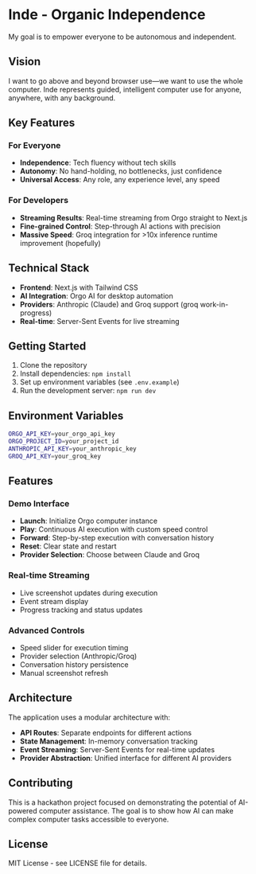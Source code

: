 # Inde - Organic Independence

My goal is to empower everyone to be autonomous and independent.

## Vision

I want to go above and beyond browser use—we want to use the whole computer. Inde represents guided, intelligent computer use for anyone, anywhere, with any background.

## Key Features

### For Everyone
- **Independence**: Tech fluency without tech skills
- **Autonomy**: No hand-holding, no bottlenecks, just confidence
- **Universal Access**: Any role, any experience level, any speed

### For Developers
- **Streaming Results**: Real-time streaming from Orgo straight to Next.js
- **Fine-grained Control**: Step-through AI actions with precision
- **Massive Speed**: Groq integration for >10x inference runtime improvement (hopefully)

## Technical Stack

- **Frontend**: Next.js with Tailwind CSS
- **AI Integration**: Orgo AI for desktop automation
- **Providers**: Anthropic (Claude) and Groq support (groq work-in-progress)
- **Real-time**: Server-Sent Events for live streaming

## Getting Started

1. Clone the repository
2. Install dependencies: `npm install`
3. Set up environment variables (see `.env.example`)
4. Run the development server: `npm run dev`

## Environment Variables

```bash
ORGO_API_KEY=your_orgo_api_key
ORGO_PROJECT_ID=your_project_id
ANTHROPIC_API_KEY=your_anthropic_key
GROQ_API_KEY=your_groq_key
```

## Features

### Demo Interface
- **Launch**: Initialize Orgo computer instance
- **Play**: Continuous AI execution with custom speed control
- **Forward**: Step-by-step execution with conversation history
- **Reset**: Clear state and restart
- **Provider Selection**: Choose between Claude and Groq

### Real-time Streaming
- Live screenshot updates during execution
- Event stream display
- Progress tracking and status updates

### Advanced Controls
- Speed slider for execution timing
- Provider selection (Anthropic/Groq)
- Conversation history persistence
- Manual screenshot refresh

## Architecture

The application uses a modular architecture with:
- **API Routes**: Separate endpoints for different actions
- **State Management**: In-memory conversation tracking
- **Event Streaming**: Server-Sent Events for real-time updates
- **Provider Abstraction**: Unified interface for different AI providers

## Contributing

This is a hackathon project focused on demonstrating the potential of AI-powered computer assistance. The goal is to show how AI can make complex computer tasks accessible to everyone.

## License

MIT License - see LICENSE file for details.